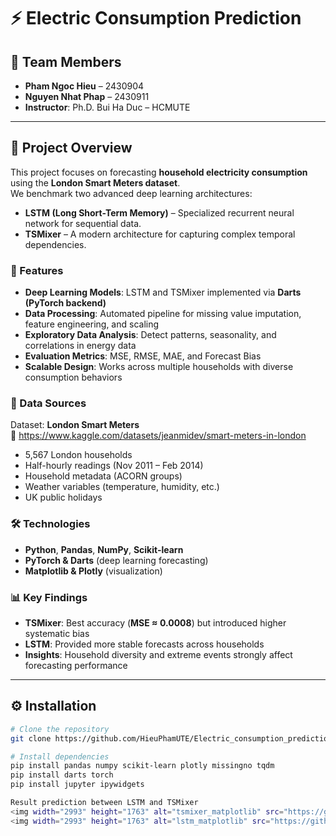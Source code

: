 # ⚡ Electric Consumption Prediction

## 👥 Team Members
- **Pham Ngoc Hieu** – 2430904  
- **Nguyen Nhat Phap** – 2430911  
- **Instructor**: Ph.D. Bui Ha Duc – HCMUTE  

---

## 📌 Project Overview
This project focuses on forecasting **household electricity consumption** using the **London Smart Meters dataset**.  
We benchmark two advanced deep learning architectures:  

- **LSTM (Long Short-Term Memory)** – Specialized recurrent neural network for sequential data.  
- **TSMixer** – A modern architecture for capturing complex temporal dependencies.  

### 🔑 Features
- **Deep Learning Models**: LSTM and TSMixer implemented via **Darts (PyTorch backend)**  
- **Data Processing**: Automated pipeline for missing value imputation, feature engineering, and scaling  
- **Exploratory Data Analysis**: Detect patterns, seasonality, and correlations in energy data  
- **Evaluation Metrics**: MSE, RMSE, MAE, and Forecast Bias  
- **Scalable Design**: Works across multiple households with diverse consumption behaviors  

### 📂 Data Sources
Dataset: **London Smart Meters**  
🔗 https://www.kaggle.com/datasets/jeanmidev/smart-meters-in-london  

- 5,567 London households  
- Half-hourly readings (Nov 2011 – Feb 2014)  
- Household metadata (ACORN groups)  
- Weather variables (temperature, humidity, etc.)  
- UK public holidays  

### 🛠️ Technologies
- **Python**, **Pandas**, **NumPy**, **Scikit-learn**  
- **PyTorch & Darts** (deep learning forecasting)  
- **Matplotlib & Plotly** (visualization)  

### 📊 Key Findings
- **TSMixer**: Best accuracy (**MSE ≈ 0.0008**) but introduced higher systematic bias  
- **LSTM**: Provided more stable forecasts across households  
- **Insights**: Household diversity and extreme events strongly affect forecasting performance  

---

## ⚙️ Installation
```bash
# Clone the repository
git clone https://github.com/HieuPhamUTE/Electric_consumption_prediction

# Install dependencies
pip install pandas numpy scikit-learn plotly missingno tqdm
pip install darts torch
pip install jupyter ipywidgets

Result prediction between LSTM and TSMixer
<img width="2993" height="1763" alt="tsmixer_matplotlib" src="https://github.com/user-attachments/assets/d940623a-82b2-42f3-bedf-d90f76d3fe0b" />
<img width="2993" height="1763" alt="lstm_matplotlib" src="https://github.com/user-attachments/assets/f18da8d9-b34f-4dd2-b2d2-ae7bd8a8436f" />


